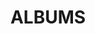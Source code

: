 ---
layout: album_gallery
resource: instagram
title: "ALBUMS"
description: "archive"
active: gallery
header-img: "img/gallery-bg.jpg"
images:
- image_path: /bachhuyentrang25/0/20210724_180251_222779597_353165989739571_894214632762574428_n.jpg
  gallery-folder: /gallery/bachhuyentrang25/0/
  gallery-name: 0
  gallery-date: March 2025
- image_path: /bachhuyentrang25/1/20201107_184016_123655583_2796500140635966_3169323974880194933_n.jpg
  gallery-folder: /gallery/bachhuyentrang25/1/
  gallery-name: 1
  gallery-date: March 2025
- image_path: /bachhuyentrang25/2/20210929_192612_243230088_551286492656145_1997653101137015964_n.jpg
  gallery-folder: /gallery/bachhuyentrang25/2/
  gallery-name: 2
  gallery-date: March 2025
- image_path: /bachhuyentrang25/3/20221010_192251_311322555_201535915642462_3684499282911570101_n.jpg
  gallery-folder: /gallery/bachhuyentrang25/3/
  gallery-name: 3
  gallery-date: March 2025
- image_path: /bachhuyentrang25/5/20220925_164418_309037468_1298396850964696_4357915299754187163_n.jpg
  gallery-folder: /gallery/bachhuyentrang25/5/
  gallery-name: 5
  gallery-date: March 2025
---